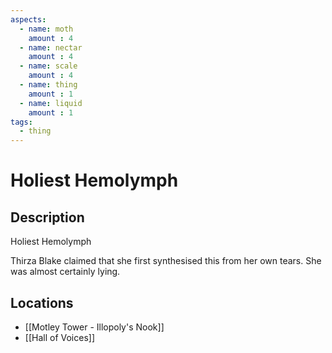 ```yaml
---
aspects: 
  - name: moth
    amount : 4
  - name: nectar
    amount : 4
  - name: scale
    amount : 4
  - name: thing
    amount : 1
  - name: liquid
    amount : 1
tags:
  - thing
---
```


# Holiest Hemolymph

## Description
Holiest Hemolymph

Thirza Blake claimed that she first synthesised this from her own tears. She was almost certainly lying.
## Locations
- [[Motley Tower - Illopoly's Nook]]
- [[Hall of Voices]]